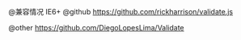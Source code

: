 @兼容情况  IE6+
@github    https://github.com/rickharrison/validate.js

@other     https://github.com/DiegoLopesLima/Validate
